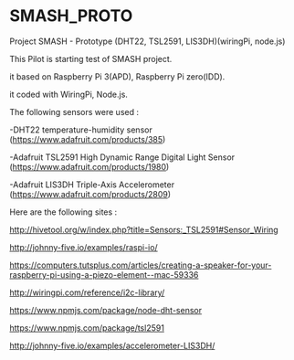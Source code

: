 # SMASH_PROTO

Project SMASH - Prototype (DHT22, TSL2591, LIS3DH)(wiringPi, node.js)

This Pilot is starting test of SMASH project.

it based on Raspberry Pi 3(APD), Raspberry Pi zero(IDD).

it coded with WiringPi, Node.js.

The following sensors were used :

-DHT22 temperature-humidity sensor (https://www.adafruit.com/products/385)

-Adafruit TSL2591 High Dynamic Range Digital Light Sensor (https://www.adafruit.com/products/1980)

-Adafruit LIS3DH Triple-Axis Accelerometer (https://www.adafruit.com/products/2809)

Here are the following sites :

http://hivetool.org/w/index.php?title=Sensors:_TSL2591#Sensor_Wiring

http://johnny-five.io/examples/raspi-io/

https://computers.tutsplus.com/articles/creating-a-speaker-for-your-raspberry-pi-using-a-piezo-element--mac-59336

http://wiringpi.com/reference/i2c-library/

https://www.npmjs.com/package/node-dht-sensor

https://www.npmjs.com/package/tsl2591

http://johnny-five.io/examples/accelerometer-LIS3DH/

